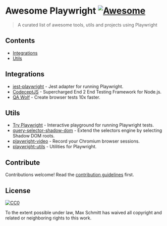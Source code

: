 # Awesome Playwright [![Awesome](https://awesome.re/badge.svg)](https://awesome.re)

> A curated list of awesome tools, utils and projects using Playwright

## Contents

- [Integrations](#integrations)
- [Utils](#utils)

## Integrations

- [jest-playwright](https://github.com/mmarkelov/jest-playwright/) - Jest adapter for running Playwright.
- [CodeceptJS](https://github.com/Codeception/CodeceptJS) - Supercharged End 2 End Testing Framework for Node.js.
- [QA Wolf](https://github.com/qawolf/qawolf) - Create browser tests 10x faster.

## Utils

- [Try Playwright](https://try.playwright.tech) - Interactive playground for running Playwright tests.
- [query-selector-shadow-dom](https://github.com/Georgegriff/query-selector-shadow-dom) - Extend the selectors engine by selecting Shadow DOM roots.
- [playwright-video](https://github.com/qawolf/playwright-video) - Record your Chromium browser sessions.
- [playwright-utils](https://github.com/qawolf/playwright-utils) - Utilities for Playwright.

## Contribute

Contributions welcome! Read the [contribution guidelines](contributing.md) first.

## License

[![CC0](https://mirrors.creativecommons.org/presskit/buttons/88x31/svg/cc-zero.svg)](https://creativecommons.org/publicdomain/zero/1.0)

To the extent possible under law, Max Schmitt has waived all copyright and
related or neighboring rights to this work.

